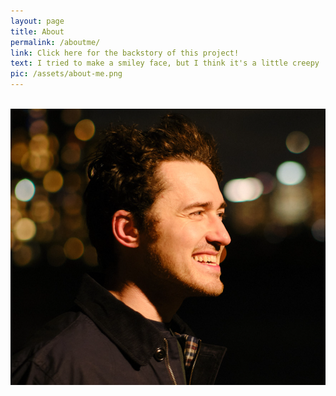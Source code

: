 ```yaml
---
layout: page
title: About
permalink: /aboutme/
link: Click here for the backstory of this project!
text: I tried to make a smiley face, but I think it's a little creepy
pic: /assets/about-me.png
---
```

<div class="page-wrap">
<br>
<img src="/assets/pic-of-me.jpg">
</div>
